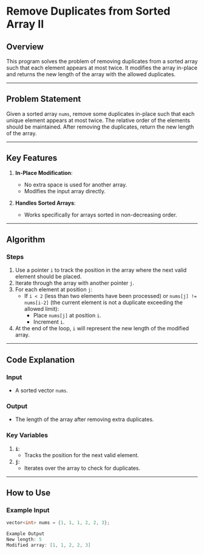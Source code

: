 # Remove Duplicates from Sorted Array II

## Overview

This program solves the problem of removing duplicates from a sorted array such that each element appears at most twice. It modifies the array in-place and returns the new length of the array with the allowed duplicates.

---

## Problem Statement

Given a sorted array `nums`, remove some duplicates in-place such that each unique element appears at most twice. The relative order of the elements should be maintained. After removing the duplicates, return the new length of the array.

---

## Key Features

1. **In-Place Modification**:
   - No extra space is used for another array.
   - Modifies the input array directly.

2. **Handles Sorted Arrays**:
   - Works specifically for arrays sorted in non-decreasing order.

---

## Algorithm

### Steps
1. Use a pointer `i` to track the position in the array where the next valid element should be placed.
2. Iterate through the array with another pointer `j`.
3. For each element at position `j`:
   - If `i < 2` (less than two elements have been processed) or `nums[j] != nums[i-2]` (the current element is not a duplicate exceeding the allowed limit):
     - Place `nums[j]` at position `i`.
     - Increment `i`.
4. At the end of the loop, `i` will represent the new length of the modified array.

---

## Code Explanation

### Input
- A sorted vector `nums`.

### Output
- The length of the array after removing extra duplicates.

### Key Variables
1. **`i`**:
   - Tracks the position for the next valid element.
2. **`j`**:
   - Iterates over the array to check for duplicates.

---

## How to Use

### Example Input
```cpp
vector<int> nums = {1, 1, 1, 2, 2, 3};

Example Output
New length: 5
Modified array: [1, 1, 2, 2, 3]
